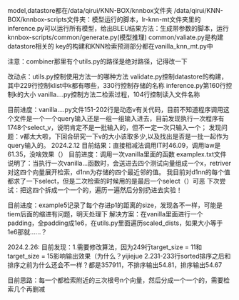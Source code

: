 model,datastore都在/data/qirui/KNN-BOX/knnbox文件夹
/data/qirui/KNN-BOX/knnbox-scripts文件夹：模型运行的脚本，lr-knn-mt文件夹里的inference.py可以运行所有模型，给出BLEU结果方法：生成带参数的脚本，运行knnbox-scripts/common/generate.py(模型推理)
common/valiate.py是构建datastore相关的
key的构建和KNN检索预测部分都在vanilla_knn_mt.py中

注意：combiner那里有个utils.py的路径是绝对路径，记得改一下

改动点：utils.py控制使用方法一的哪种方法
validate.py控制datastore的构建，其中229行控制klist中k都有哪些，330行控制存储的名称
inference.py第160行控制k的大小
vanilla....py控制方法二检索过程，104行控制读入文件名称

目前进度：vanilla....py文件151-202行是动态v有关代码，目前不知道程序调用这个文件是一个一个query输入还是一组一组输入进去，目前发现执行一次程序有1748个select_v，说明肯定不是一批输入的，但不一定一次只输入一个；
发现问题：v都太大啦，下回合研究一下v的大小该取多少,以及找出是否是一批一起作为query输入的。
2024.2.12
目前结果：直接相减法调用IT时46.09，调用law是61.35，没啥效果（）
目前进度：调用一次vanilla里面的函数
examplex.txt文件说明了：当执行一次vanilla...函数时，会送进去四个测试向量组成一个x，retriver对这四个向量展开检索，d1nn为存储的四个最近邻的值。
我目前对d1nn的每个值都求了一下select，但是二次检索的时候用的是最后一个select（）可恶
下次尝试：把这四个拆成一个一个的，遍历一遍然后分别扔进去实验！

目前进度：example5记录了每个存进p1的距离的size，发现各不一样，可能是tiem后面的缩进有问题，明天处理下
解决方案：在vanilla里面进行一个padding，全padding成1e6，在utils.py里面遍历scaled_dists，如果大小等于1e6那就……？


2024.2.26:
目前发现：1.需要修改算法，因为249行target_size = 11和target_size = 15影响输出效果（为什么？yijiejue
2.231-233行sorted排序之后和排序之前为什么还会不一样？都是357911，不排序输出54.81，排序输出54.67

目前思路：每一个都检索附近的三次根号n个向量，然后分成一个一个的，需要检索几个再删减
